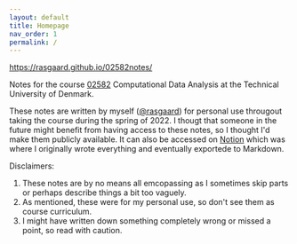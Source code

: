 ```yaml
---
layout: default
title: Homepage
nav_order: 1
permalink: /
---
```

https://rasgaard.github.io/02582notes/

Notes for the course [02582](https://kurser.dtu.dk/course/02582) Computational Data Analysis at the Technical University of Denmark.


These notes are written by myself ([@rasgaard](https://github.com/rasgaard/)) for personal use througout taking the course during the spring of 2022. 
I thougt that someone in the future might benefit from having access to these notes, so I thought I'd make them publicly available. 
It can also be accessed on [Notion](https://rasgaard.notion.site/Computational-Data-Analysis-524da89eb1bc4985b0b100d3a80ca71c) which was where I originally wrote everything and eventually exportede to Markdown.

Disclaimers:
1. These notes are by no means all emcopassing as I sometimes skip parts or perhaps describe things a bit too vaguely.
2. As mentioned, these were for my personal use, so don't see them as course curriculum.
3. I might have written down something completely wrong or missed a point, so read with caution.
